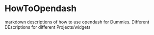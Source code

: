 # HowToOpendash
markdown descriptions of how to use opendash for Dummies. Different DEscriptions for different Projects/widgets
